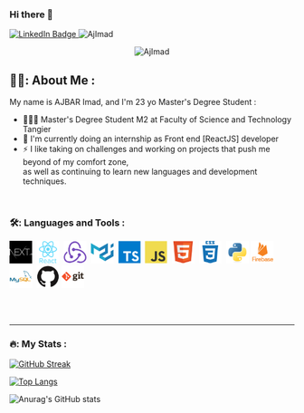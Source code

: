 ### Hi there 👋

<div id="badges">
   <a href="https://www.linkedin.com/in/imad-ajbar-09a77720b/">
    <img src="https://img.shields.io/badge/LinkedIn-blue?style=flat&logo=linkedin&logoColor=white" alt="LinkedIn Badge"/>
  </a>
   <img src="https://komarev.com/ghpvc/?username=AjImad&label=Profile%20views&color=0e75b6&style=flat" alt="AjImad" />
</div>

<p align="center">
   <img src="https://svgshare.com/i/jkY.svg" width="600" height="250" alt="AjImad"/>
</p>


## 👨‍💻: About Me : 
My name is AJBAR Imad, and I'm 23 yo Master's Degree Student :
- 👨🏻‍🎓 Master's Degree Student M2 at Faculty of Science and Technology Tangier
- 🔭 I'm currently doing an internship as Front end [ReactJS]  developer
- ⚡ I like taking on challenges and working on projects that push me beyond of my comfort zone,<br>
     as well as continuing to learn new languages and development techniques.
<br>

### 🛠️: Languages and Tools :
<div>
   <img src="https://github.com/devicons/devicon/blob/master/icons/nextjs/nextjs-original-wordmark.svg" style="filter: invert(1)" title="NextJs" alt="NextJs" width="40" height="40"/>&nbsp;
  <img src="https://github.com/devicons/devicon/blob/master/icons/react/react-original-wordmark.svg" title="React" alt="React" width="40" height="40"/>&nbsp;
  <img src="https://github.com/devicons/devicon/blob/master/icons/redux/redux-original.svg" title="Redux" alt="Redux " width="40" height="40"/>&nbsp;
  <img src="https://github.com/devicons/devicon/blob/master/icons/materialui/materialui-original.svg" title="Material UI" alt="Material UI" width="40"     height="40"/>&nbsp;
  <img src="https://github.com/devicons/devicon/blob/master/icons/typescript/typescript-plain.svg" title="Typescript" alt="Typescript" width="40" height="40"/>&nbsp;
  <img src="https://github.com/devicons/devicon/blob/master/icons/javascript/javascript-original.svg" title="JavaScript" alt="JavaScript" width="40" height="40"/>&nbsp;
  <img src="https://github.com/devicons/devicon/blob/master/icons/html5/html5-original.svg" title="HTML5" alt="HTML" width="40" height="40"/>&nbsp;
  <img src="https://github.com/devicons/devicon/blob/master/icons/css3/css3-plain-wordmark.svg"  title="CSS3" alt="CSS" width="40" height="40"/>&nbsp;
   <img src="https://github.com/devicons/devicon/blob/master/icons/python/python-original.svg" title="Python" **alt="Python" width="40" height="40"/>
  <img src="https://github.com/devicons/devicon/blob/master/icons/firebase/firebase-plain-wordmark.svg" title="Firebase" alt="Firebase" width="40" height="40"/>&nbsp;
  <img src="https://github.com/devicons/devicon/blob/master/icons/mysql/mysql-original-wordmark.svg" title="MySQL"  alt="MySQL" width="40" height="40"/>&nbsp;
   <img src="https://github.com/devicons/devicon/blob/master/icons/github/github-original.svg" title="Github" **alt="Github" width="40" height="40"/>
  <img src="https://github.com/devicons/devicon/blob/master/icons/git/git-original-wordmark.svg" title="Git" **alt="Git" width="40" height="40"/>
</div>

<br><br>

---

### 🔥: My Stats :

[![GitHub Streak](http://github-readme-streak-stats.herokuapp.com?user=AjImad&theme=dark&background=000000)](https://git.io/streak-stats)

[![Top Langs](https://github-readme-stats.vercel.app/api/top-langs/?username=AjImad&layout=compact&theme=vision-friendly-dark)](https://github.com/anuraghazra/github-readme-stats)

![Anurag's GitHub stats](https://github-readme-stats.vercel.app/api?username=AjImad&show_icons=true&theme=vision-friendly-dark)








